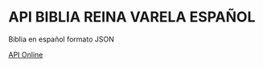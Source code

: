 # API BIBLIA REINA VARELA ESPAÑOL
Biblia en español formato JSON

[API Online]([http://www.limni.net](https://trigataro.github.io/Biblia_Reina_Varela_1960/)https://trigataro.github.io/Biblia_Reina_Varela_1960/])
